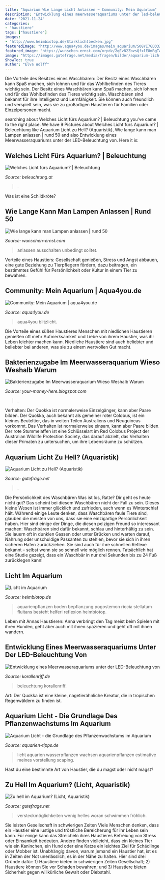 ```yaml
---
title: "Aquarium Wie Lange Licht Anlassen ~ Community: Mein Aquarium"
description: "Entwicklung eines meerwasseraquariums unter der led-beleuchtung von"
date: "2021-11-24"
categories:
- "haustiere"
tags: ["haustiere"]
images:
- "http://www.heimbiotop.de/Starklichtbecken.jpg"
featuredImage: "http://www.aqua4you.de/images/mein_aquarium/SO8YI7GD33ZT.jpg"
featured_image: "https://wunschen-ernst.com/xrpdz/2qEv82ZbvsQfxlE8mRgTawAAAA.jpg"
image: "https://images.gutefrage.net/media/fragen/bilder/aquarium-lich-zu-hell--/0_original.jpg?v=1420316109000"
ShowToc: true
author: "Elva Wolff"
---
```



Die Vorteile des Besitzes eines Waschbären: Der Besitz eines Waschbären kann Spaß machen, sich lohnen und für das Wohlbefinden des Tieres wichtig sein.
Der Besitz eines Waschbären kann Spaß machen, sich lohnen und für das Wohlbefinden des Tieres wichtig sein. Waschbären sind bekannt für ihre Intelligenz und Lernfähigkeit. Sie können auch freundlich und verspielt sein, was sie zu großartigen Haustieren für Familien oder Einzelpersonen macht.

	

		
searching about Welches Licht fürs Aquarium? | Beleuchtung you've came to the right place. We have 9 Pictures about Welches Licht fürs Aquarium? | Beleuchtung like Aquarium Licht zu Hell? (Aquaristik), Wie lange kann man Lampen anlassen | rund 50 and also Entwicklung eines Meerwasseraquariums unter der LED-Beleuchtung von. Here it is:
		
    
## Welches Licht Fürs Aquarium? | Beleuchtung

<img loading=lazy src="https://www.beleuchtung.at/ImgGalery/Img1/Clanky/bodovka2.jpg" onerror="this.onerror=null;this.src='https://tse4.mm.bing.net/th?id=OIP.REl6hdy1GfNpFw71vFv-iwHaHa&amp;pid=15.1';" alt="Welches Licht fürs Aquarium? | Beleuchtung">

_Source: beleuchtung.at_

>. 

	

Was ist eine Schildkröte?

    
## Wie Lange Kann Man Lampen Anlassen | Rund 50

<img loading=lazy src="https://wunschen-ernst.com/xrpdz/2qEv82ZbvsQfxlE8mRgTawAAAA.jpg" onerror="this.onerror=null;this.src='https://tse4.mm.bing.net/th?id=OIP.LIigXycm8X-k-tYToB9E4QAAAA&amp;pid=15.1';" alt="Wie lange kann man Lampen anlassen | rund 50">

_Source: wunschen-ernst.com_

>anlassen ausschalten unbedingt solltet. 

	

Vorteile eines Haustiers: Gesellschaft genießen, Stress und Angst abbauen, eine gute Beziehung zu Tierpflegern fördern, dazu beitragen, ein bestimmtes Gefühl für Persönlichkeit oder Kultur in einem Tier zu bewahren.

    
## Community: Mein Aquarium | Aqua4you.de

<img loading=lazy src="http://www.aqua4you.de/images/mein_aquarium/SO8YI7GD33ZT.jpg" onerror="this.onerror=null;this.src='https://tse1.mm.bing.net/th?id=OIP.3YuZVB2EuL1cQ2CSCgMqSQHaFj&amp;pid=15.1';" alt="Community: Mein Aquarium | aqua4you.de">

_Source: aqua4you.de_

>aqua4you blitzlicht. 

	

Die Vorteile eines süßen Haustieres
Menschen mit niedlichen Haustieren genießen oft mehr Aufmerksamkeit und Liebe von ihrem Haustier, was ihr Leben leichter machen kann. Niedliche Haustiere sind auch beliebter und beliebter bei anderen, was sie zu einem wertvollen Gut macht.

    
## Bakterienzugabe Im Meerwasseraquarium Wieso Weshalb Warum

<img loading=lazy src="https://www.korallenriff.de/imgThumbs/7958_5ad8522adf1c1.jpg" onerror="this.onerror=null;this.src='https://tse1.mm.bing.net/th?id=OIP.cFAsTbVcTSlrN_x_8p2EawHaD6&amp;pid=15.1';" alt="Bakterienzugabe Im Meerwasseraquarium Wieso Weshalb Warum">

_Source: your-money-here.blogspot.com_

>. 

	

Verhalten: Der Quokka ist normalerweise Einzelgänger, kann aber Paare bilden.
Der Quokka, auch bekannt als gemeiner roter Colobus, ist ein kleines Beuteltier, das in weiten Teilen Australiens und Neuguineas vorkommt. Das Verhalten ist normalerweise einsam, kann aber Paare bilden. Der rote Stummelaffen ist eine Schlüsselart im Red Colobus Project der Australian Wildlife Protection Society, das darauf abzielt, das Verhalten dieser Primaten zu untersuchen, um ihre Lebensräume zu schützen.

    
## Aquarium Licht Zu Hell? (Aquaristik)

<img loading=lazy src="https://images.gutefrage.net/media/fragen/bilder/aquarium-lich-zu-hell--/0_original.jpg?v=1420316109000" onerror="this.onerror=null;this.src='https://tse4.mm.bing.net/th?id=OIP._giQPnbtmk5O4esQdiFnBAHaFi&amp;pid=15.1';" alt="Aquarium Licht zu Hell? (Aquaristik)">

_Source: gutefrage.net_

>. 

	

Die Persönlichkeit des Waschbären
Was ist los, Ratte? Dir geht es heute nicht gut? Das scheint bei diesem Waschbären nicht der Fall zu sein. Dieses kleine Wesen ist immer glücklich und zufrieden, auch wenn es Winterschlaf hält. Während einige Leute denken, dass Waschbären faule Tiere sind, glauben die meisten von uns, dass sie eine einzigartige Persönlichkeit haben. Hier sind einige der Dinge, die diesen pelzigen Freund so interessant machen:
Waschbären sind dafür bekannt, schlau und hinterhältig zu sein. Sie lauern oft in dunklen Gassen oder unter Brücken und warten darauf, Nahrung oder unschuldige Passanten zu stehlen, bevor sie sich in ihren sicheren Hafen zurückziehen. Sie sind auch für ihre schnellen Reflexe bekannt – selbst wenn sie so schnell wie möglich rennen. Tatsächlich hat eine Studie gezeigt, dass ein Waschbär in nur drei Sekunden bis zu 24 Fuß zurücklegen kann!

    
## Licht Im Aquarium

<img loading=lazy src="http://www.heimbiotop.de/Starklichtbecken.jpg" onerror="this.onerror=null;this.src='https://tse3.mm.bing.net/th?id=OIP.70ojd7i5equSUcDPMIvb4wHaCt&amp;pid=15.1';" alt="Licht im Aquarium">

_Source: heimbiotop.de_

>aquarienpflanzen boden bepflanzung pogostemon riccia stellatum fluitans besteht helferi reflexion heimbiotop. 

	

Leben mit Annas Haustieren: Anna verbringt den Tag meist beim Spielen mit ihren Hunden, geht aber auch mit ihnen spazieren und geht oft mit ihnen wandern.

    
## Entwicklung Eines Meerwasseraquariums Unter Der LED-Beleuchtung Von

<img loading=lazy src="http://www.korallenriff.de/bilder/galerie/klein/10080.jpg" onerror="this.onerror=null;this.src='https://tse4.mm.bing.net/th?id=OIP.JBpUBSDGLbkxb8rI1476DwAAAA&amp;pid=15.1';" alt="Entwicklung eines Meerwasseraquariums unter der LED-Beleuchtung von">

_Source: korallenriff.de_

>beleuchtung korallenriff. 

	

Art: Der Quokka ist eine kleine, nagetierähnliche Kreatur, die in tropischen Regenwäldern zu finden ist.

    
## Aquarium Licht - Die Grundlage Des Pflanzenwachstums Im Aquarium

<img loading=lazy src="https://aquarien-tipps.de/wp-content/uploads/2018/01/TankUpdate18-01-12.jpg" onerror="this.onerror=null;this.src='https://tse2.mm.bing.net/th?id=OIP.6kFqVPGQ-kqakj5b4_6rYQHaDS&amp;pid=15.1';" alt="Aquarium Licht - die Grundlage des Pflanzenwachstums im Aquarium">

_Source: aquarien-tipps.de_

>licht aquarien wasserpflanzen wachsen aquarienpflanzen estimative meines vorstellung scaping. 

	

Hast du eine bestimmte Art von Haustier, die du magst oder nicht magst?

    
## Zu Hell Im Aquarium? (Licht, Aquaristik)

<img loading=lazy src="https://images.gutefrage.net/media/fragen/bilder/zu-hell-im-aquarium/0_original.jpg?v=1537351973000" onerror="this.onerror=null;this.src='https://tse2.mm.bing.net/th?id=OIP.UoLzpyoyAmCD9t4kmn2qwAHaFj&amp;pid=15.1';" alt="Zu hell im Aquarium? (Licht, Aquaristik)">

_Source: gutefrage.net_

>versteckmöglichkeiten wenig helles woran schwimmen fröhlich. 

	

Sie leisten Gesellschaft in schwierigen Zeiten
Viele Menschen denken, dass ein Haustier eine lustige und tröstliche Bereicherung für ihr Leben sein kann. Für einige kann das Streicheln ihres Haustieres Befreiung von Stress oder Einsamkeit bedeuten. Andere finden vielleicht, dass ein kleines Tier wie ein Kaninchen, ein Hund oder eine Katze ein leichtes Ziel für Schädlinge oder Mobber ist. Unabhängig davon, warum jemand ein Haustier hat, ist es in Zeiten der Not unerlässlich, es in der Nähe zu halten. Hier sind drei Gründe dafür: 1) Haustiere bieten in schwierigen Zeiten Gesellschaft; 2) Haustiere können Sie vor Schaden bewahren; und 3) Haustiere bieten Sicherheit gegen willkürliche Gewalt oder Diebstahl.

